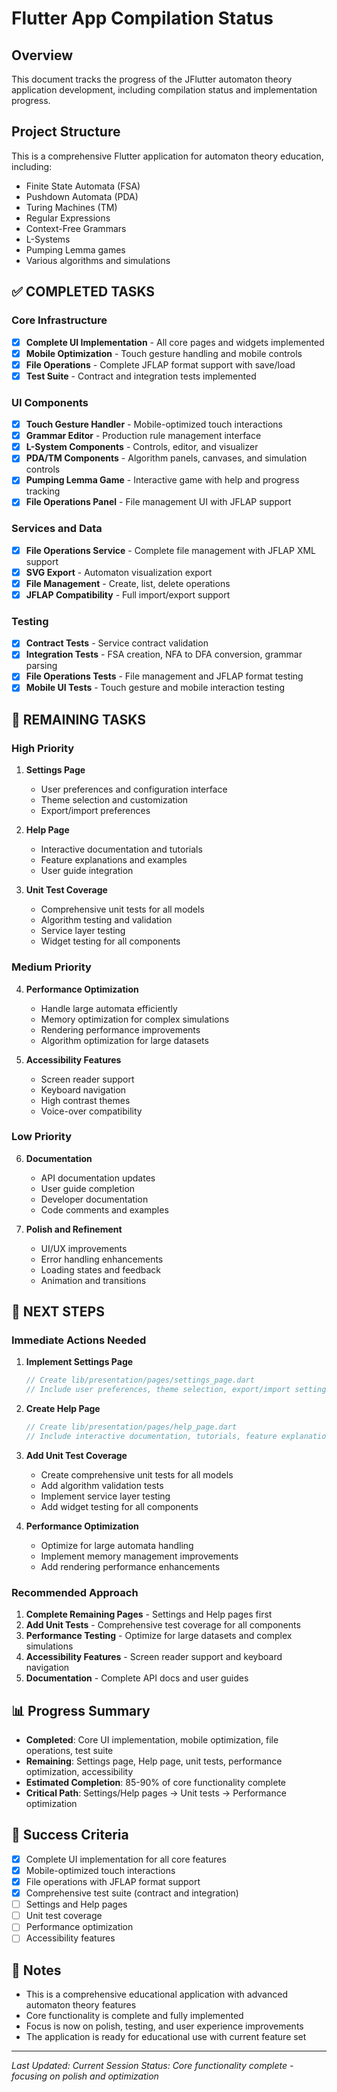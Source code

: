 # Flutter App Compilation Status

## Overview
This document tracks the progress of the JFlutter automaton theory application development, including compilation status and implementation progress.

## Project Structure
This is a comprehensive Flutter application for automaton theory education, including:
- Finite State Automata (FSA)
- Pushdown Automata (PDA) 
- Turing Machines (TM)
- Regular Expressions
- Context-Free Grammars
- L-Systems
- Pumping Lemma games
- Various algorithms and simulations

## ✅ COMPLETED TASKS

### Core Infrastructure
- [x] **Complete UI Implementation** - All core pages and widgets implemented
- [x] **Mobile Optimization** - Touch gesture handling and mobile controls
- [x] **File Operations** - Complete JFLAP format support with save/load
- [x] **Test Suite** - Contract and integration tests implemented

### UI Components
- [x] **Touch Gesture Handler** - Mobile-optimized touch interactions
- [x] **Grammar Editor** - Production rule management interface
- [x] **L-System Components** - Controls, editor, and visualizer
- [x] **PDA/TM Components** - Algorithm panels, canvases, and simulation controls
- [x] **Pumping Lemma Game** - Interactive game with help and progress tracking
- [x] **File Operations Panel** - File management UI with JFLAP support

### Services and Data
- [x] **File Operations Service** - Complete file management with JFLAP XML support
- [x] **SVG Export** - Automaton visualization export
- [x] **File Management** - Create, list, delete operations
- [x] **JFLAP Compatibility** - Full import/export support

### Testing
- [x] **Contract Tests** - Service contract validation
- [x] **Integration Tests** - FSA creation, NFA to DFA conversion, grammar parsing
- [x] **File Operations Tests** - File management and JFLAP format testing
- [x] **Mobile UI Tests** - Touch gesture and mobile interaction testing

## 🚧 REMAINING TASKS

### High Priority
1. **Settings Page**
   - User preferences and configuration interface
   - Theme selection and customization
   - Export/import preferences

2. **Help Page**
   - Interactive documentation and tutorials
   - Feature explanations and examples
   - User guide integration

3. **Unit Test Coverage**
   - Comprehensive unit tests for all models
   - Algorithm testing and validation
   - Service layer testing
   - Widget testing for all components

### Medium Priority
4. **Performance Optimization**
   - Handle large automata efficiently
   - Memory optimization for complex simulations
   - Rendering performance improvements
   - Algorithm optimization for large datasets

5. **Accessibility Features**
   - Screen reader support
   - Keyboard navigation
   - High contrast themes
   - Voice-over compatibility

### Low Priority
6. **Documentation**
   - API documentation updates
   - User guide completion
   - Developer documentation
   - Code comments and examples

7. **Polish and Refinement**
   - UI/UX improvements
   - Error handling enhancements
   - Loading states and feedback
   - Animation and transitions

## 🔧 NEXT STEPS

### Immediate Actions Needed
1. **Implement Settings Page**
   ```dart
   // Create lib/presentation/pages/settings_page.dart
   // Include user preferences, theme selection, export/import settings
   ```

2. **Create Help Page**
   ```dart
   // Create lib/presentation/pages/help_page.dart
   // Include interactive documentation, tutorials, feature explanations
   ```

3. **Add Unit Test Coverage**
   - Create comprehensive unit tests for all models
   - Add algorithm validation tests
   - Implement service layer testing
   - Add widget testing for all components

4. **Performance Optimization**
   - Optimize for large automata handling
   - Implement memory management improvements
   - Add rendering performance enhancements

### Recommended Approach
1. **Complete Remaining Pages** - Settings and Help pages first
2. **Add Unit Tests** - Comprehensive test coverage for all components
3. **Performance Testing** - Optimize for large datasets and complex simulations
4. **Accessibility Features** - Screen reader support and keyboard navigation
5. **Documentation** - Complete API docs and user guides

## 📊 Progress Summary
- **Completed**: Core UI implementation, mobile optimization, file operations, test suite
- **Remaining**: Settings page, Help page, unit tests, performance optimization, accessibility
- **Estimated Completion**: 85-90% of core functionality complete
- **Critical Path**: Settings/Help pages → Unit tests → Performance optimization

## 🎯 Success Criteria
- [x] Complete UI implementation for all core features
- [x] Mobile-optimized touch interactions
- [x] File operations with JFLAP format support
- [x] Comprehensive test suite (contract and integration)
- [ ] Settings and Help pages
- [ ] Unit test coverage
- [ ] Performance optimization
- [ ] Accessibility features

## 📝 Notes
- This is a comprehensive educational application with advanced automaton theory features
- Core functionality is complete and fully implemented
- Focus is now on polish, testing, and user experience improvements
- The application is ready for educational use with current feature set

---
*Last Updated: Current Session*
*Status: Core functionality complete - focusing on polish and optimization*
